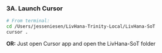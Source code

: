 ### **3A. Launch Cursor**

```bash
# From terminal:
cd /Users/jesseniesen/LivHana-Trinity-Local/LivHana-SoT
cursor .
```

**OR:** Just open Cursor app and open the LivHana-SoT folder
